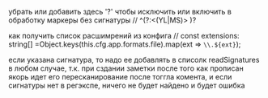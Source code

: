 убрать или добавить здесь '?' чтобы исключить или включить в обработку маркеры без сигнатуры
// ^(?:<(YL|MS)> )?

как получить список расшимрений из конфига
// const extensions: string[] =Object.keys(this.cfg.app.formats.file).map(ext => `\\.${ext}`);

если указана сигнатура, то надо ее добавлять в списолк readSignatures в любом случае, т.к. при сздании заметки после того как прописан якорь идет его пересканирование после тоггла комента, и если сигнатуры нет в регэкспе, ничего не будет найдено и будет ошибка
